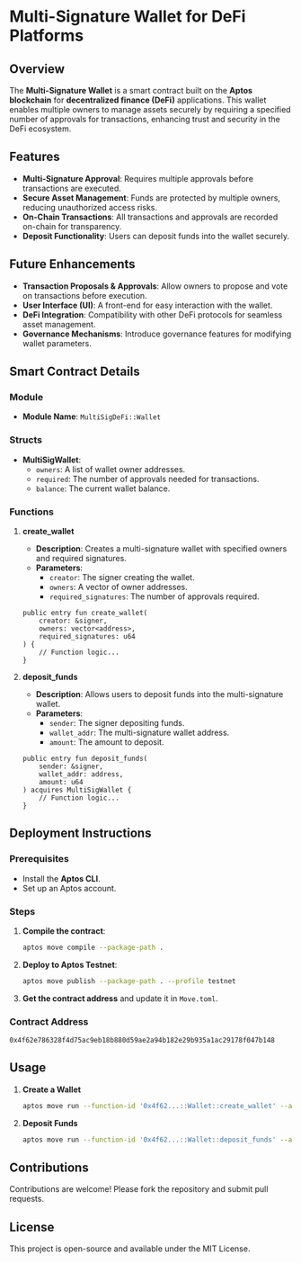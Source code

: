 # Multi-Signature Wallet for DeFi Platforms

## Overview
The **Multi-Signature Wallet** is a smart contract built on the **Aptos blockchain** for **decentralized finance (DeFi)** applications. This wallet enables multiple owners to manage assets securely by requiring a specified number of approvals for transactions, enhancing trust and security in the DeFi ecosystem.

## Features
- **Multi-Signature Approval**: Requires multiple approvals before transactions are executed.
- **Secure Asset Management**: Funds are protected by multiple owners, reducing unauthorized access risks.
- **On-Chain Transactions**: All transactions and approvals are recorded on-chain for transparency.
- **Deposit Functionality**: Users can deposit funds into the wallet securely.

## Future Enhancements
- **Transaction Proposals & Approvals**: Allow owners to propose and vote on transactions before execution.
- **User Interface (UI)**: A front-end for easy interaction with the wallet.
- **DeFi Integration**: Compatibility with other DeFi protocols for seamless asset management.
- **Governance Mechanisms**: Introduce governance features for modifying wallet parameters.

## Smart Contract Details

### Module
- **Module Name**: `MultiSigDeFi::Wallet`

### Structs
- **MultiSigWallet**:
  - `owners`: A list of wallet owner addresses.
  - `required`: The number of approvals needed for transactions.
  - `balance`: The current wallet balance.

### Functions
1. **create_wallet**
   - **Description**: Creates a multi-signature wallet with specified owners and required signatures.
   - **Parameters**:
     - `creator`: The signer creating the wallet.
     - `owners`: A vector of owner addresses.
     - `required_signatures`: The number of approvals required.
   
   ```move
   public entry fun create_wallet(
       creator: &signer,
       owners: vector<address>,
       required_signatures: u64
   ) {
       // Function logic...
   }
   ```

2. **deposit_funds**
   - **Description**: Allows users to deposit funds into the multi-signature wallet.
   - **Parameters**:
     - `sender`: The signer depositing funds.
     - `wallet_addr`: The multi-signature wallet address.
     - `amount`: The amount to deposit.
   
   ```move
   public entry fun deposit_funds(
       sender: &signer,
       wallet_addr: address,
       amount: u64
   ) acquires MultiSigWallet {
       // Function logic...
   }
   ```

## Deployment Instructions
### Prerequisites
- Install the **Aptos CLI**.
- Set up an Aptos account.

### Steps
1. **Compile the contract**:
   ```sh
   aptos move compile --package-path .
   ```
2. **Deploy to Aptos Testnet**:
   ```sh
   aptos move publish --package-path . --profile testnet
   ```
3. **Get the contract address** and update it in `Move.toml`.

### Contract Address
`0x4f62e786328f4d75ac9eb18b880d59ae2a94b182e29b935a1ac29178f047b148`

## Usage
1. **Create a Wallet**
   ```sh
   aptos move run --function-id '0x4f62...::Wallet::create_wallet' --args ...
   ```
2. **Deposit Funds**
   ```sh
   aptos move run --function-id '0x4f62...::Wallet::deposit_funds' --args ...
   ```

## Contributions
Contributions are welcome! Please fork the repository and submit pull requests.

## License
This project is open-source and available under the MIT License.

